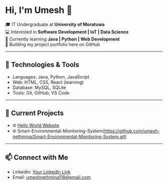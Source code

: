 # Hi, I'm Umesh 👋  

🎓 IT Undergraduate at **University of Moratuwa**  
💻 Interested in **Software Development | IoT | Data Science**  
🚀 Currently learning **Java | Python | Web Development**  
📂 Building my project portfolio here on GitHub  

---

## 🔧 Technologies & Tools  
- Languages: Java, Python, JavaScript  
- Web: HTML, CSS, React (learning)  
- Database: MySQL, SQLite  
- Tools: Git, GitHub, VS Code  

---

## 📌 Current Projects  
- 🌐 [Hello World Website](https://github.com/umesh-nethmina/HelloWorldWebsite.git)
- 🌐 Smart-Environmental-Monitoring-System(https://github.com/umesh-nethmina/Smart-Environmental-Monitoring-System.git) 

---

## 📫 Connect with Me  
- LinkedIn: [Your LinkedIn Link](https://linkedin.com/in/umesh-nethmina-b76582306)  
- Email: umeshnethmina118@email.com
